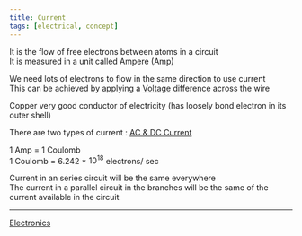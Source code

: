 ```yaml
---
title: Current
tags: [electrical, concept]
---
```


It is the flow of free electrons between atoms in a circuit  
It is measured in a unit called Ampere (Amp)

We need lots of electrons to flow in the same direction to use current  
This can be achieved by applying a [Voltage](Voltage.md) difference across the wire

Copper very good conductor of electricity (has loosely bond electron in its outer shell)

There are two types of current : [AC & DC Current](AC%20&%20DC%20Current.md)

1 Amp = 1 Coulomb  
1 Coulomb = 6.242 * $10^{18}$ electrons/ sec

Current in an series circuit will be the same everywhere  
The current in a parallel circuit in the branches will be the same of the current available in the circuit

---

[Electronics](Electronics.md)